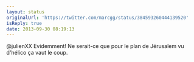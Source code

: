 ```yaml
---
layout: status
originalUrl: 'https://twitter.com/marcgg/status/384593260444139520'
isReply: true
date: 2013-09-30 08:19:13
---
```


@julienXX Evidemment! Ne serait-ce que pour le plan de Jérusalem vu d'hélico ça vaut le coup.

